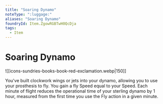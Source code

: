 ```yaml
---
title: "Soaring Dynamo"
noteType: ":luggage:"
aliases: "Soaring Dynamo"
foundryId: Item.ZgowRGBTwH0QcDja
tags:
  - Item
---
```


# Soaring Dynamo
![[icons-sundries-books-book-red-exclamation.webp|150]]

You've built clockwork wings or jets into your dynamo, allowing you to use your prosthesis to fly. You gain a fly Speed equal to your Speed. Each minute of flight reduces the operational time of your sterling dynamo by 1 hour, measured from the first time you use the Fly action in a given minute.
